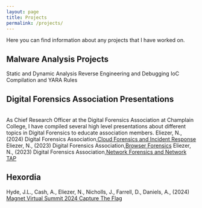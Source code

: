 ```yaml
---
layout: page
title: Projects
permalink: /projects/
---
```

Here you can find information about any projects that I have worked on.  

<h2>Malware Analysis Projects</h2>
Static and Dynamic Analysis  
Reverse Engineering and Debugging  
IoC Compilation and YARA Rules  

<h2>Digital Forensics Association Presentations</h2>
<br>
As Chief Research Officer at the Digital Forensics Association at Champlain College, I have compiled several high level presentations about different topics in Digital Forensics to educate association members.
Eliezer, N., (2024) Digital Forensics Association,<a href="https://natnandf.github.io/projects/Cloud-Forensics-IR/">Cloud Forensics and Incident Response</a>  
Eliezer, N., (2023) Digital Forensics Association,<a href="URL">Browser Forensics</a>  
Eliezer, N., (2023) Digital Forensics Association,<a href="URL">Network Forensics and Network TAP</a>  

<h2>Hexordia</h2>
Hyde, J.L., Cash, A., Eliezer, N., Nicholls, J., Farrell, D.,  Daniels, A., (2024) <a href="https://www.magnetforensics.com/blog/magnet-virtual-summit-2024-capture-the-flag/">Magnet Virtual Summit 2024 Capture The Flag</a> 
